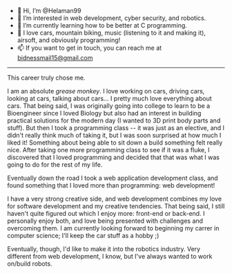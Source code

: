 - 👋 Hi, I’m @Helaman99
- 👀 I’m interested in web development, cyber security, and robotics.
- 🌱 I’m currently learning how to be better at C programming.
- 💞️ I love cars, mountain biking, music (listening to it and making it), airsoft, and obviously programming!
- 📫 If you want to get in touch, you can reach me at bidnessmail15@gmail.com
---
This career truly chose me.

I am an absolute *grease monkey*. I love working on cars, driving cars, looking at cars, talking about cars... I pretty much love everything about cars.
That being said, I was originally going into college to learn to be a Bioengineer since I loved Biology but also had an
interest in building practical solutions for the modern day (I wanted to 3D print body parts and stuff). But then I took
a programming class -- it was just as an elective, and I didn't really think much of taking it, but I was soon surprised
at how much I liked it! Something about being able to sit down a build something felt really nice. After taking one
more programming class to see if it was a fluke, I discovered that I loved programming and decided that that was what
I was going to do for the rest of my life.

Eventually down the road I took a web application development class, and found something that I loved more than
programming: web development!

I have a very strong creative side, and web development combines my love for software development and my creative
tendencies. That being said, I still haven't quite figured out which I enjoy more: front-end or back-end. I personally
enjoy both, and love being presented with challenges and overcoming them. I am currently looking forward to beginning
my carrer in computer science; I'll keep the car stuff as a hobby ;)

Eventually, though, I'd like to make it into the robotics industry. Very different from web development, I know, but I've always wanted to work on/build robots.

<!---
Helaman99/Helaman99 is a ✨ special ✨ repository because its `README.md` (this file) appears on your GitHub profile.
You can click the Preview link to take a look at your changes.
--->
